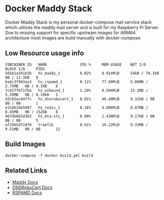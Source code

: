 # Docker Maddy Stack

Docker Maddy Stack is my personal docker-compose mail service stack which utilizes the maddy mail server and is built for my Raspberry Pi Server.
Due to missing support for specific upstream images for ARM64 architecture most images are build manually with docker-compose.

## Low Resource usage info

```
CONTAINER ID   NAME               CPU %     MEM USAGE    NET I/O           BLOCK I/O     PIDS
565b1a341b3b   hs_maddy_1         0.02%     8.914MiB     54kB / 70.1kB     0B / 12.3kB   9
badc3f9d3aa3   hs_rspamd_1        0.11%     77.09MiB     5.86MB / 2.75MB   0B / 4.1kB    6
7c42ffbf1fba   hs_unbound_1       1.20%     8.504MiB     25.2MB / 5.39MB   0B / 8.19kB   1
d3c65ac44ffc   hs_dnsrobocert_1   0.01%     46.49MiB     9.32kB / 0B       0B / 0B       1
e31db1bb5097   hs_redis_1         0.16%     4.008MiB     8.07MB / 8.45MB   0B / 152kB    6
467db863d3b3   hs_mta-sts_1       0.00%     1.438MiB     9.17kB / 0B       0B / 0B       5
af19b5d724f0   traefik            0.61%     16.22MiB     9.33MB / 9.51MB   0B / 0B       12
```

## Build Images

```docker-compose -f docker-build.yml build```

## Related Links

* [Maddy Docs](https://maddy.email/)
* [DNSRoboCert Docs](https://dnsrobocert.readthedocs.io/en/latest/)
* [RSPAMD Docs](https://rspamd.com/doc/index.html)
